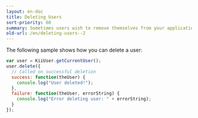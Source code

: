 ```yaml
---
layout: en-doc
title: Deleting Users
sort-priority: 60
summary: Sometimes users wish to remove themselves from your application, you will want to permanently delete their accounts.
old-url: /en/deleting-users--2
---
```

The following sample shows how you can delete a user:

```javascript
var user = KiiUser.getCurrentUser();
user.delete({
  // Called on successful deletion
  success: function(theUser) {
    console.log("User deleted!");
  },
  failure: function(theUser, errorString) {
    console.log("Error deleting user: " + errorString);
  }
});
```
